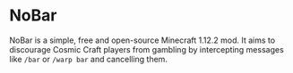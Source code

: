 # NoBar

NoBar is a simple, free and open-source Minecraft 1.12.2 mod. It aims to discourage Cosmic Craft players from gambling by intercepting messages like `/bar` or `/warp bar` and cancelling them.
